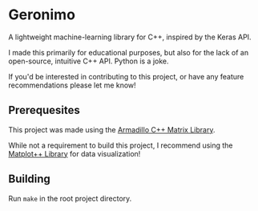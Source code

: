 # Geronimo
A lightweight machine-learning library for C++, inspired by the Keras API.

I made this primarily for educational purposes, but also for the lack of an open-source, intuitive C++ API. Python is a joke.

If you'd be interested in contributing to this project, or have any feature recommendations please let me know!

## Prerequesites
This project was made using the [Armadillo C++ Matrix Library](https://gitlab.com/conradsnicta/armadillo-code).

While not a requirement to build this project, I recommend using the [Matplot++ Library](https://alandefreitas.github.io/matplotplusplus/) for data visualization!

## Building
Run `make` in the root project directory.
